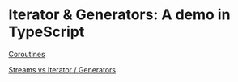 # Iterator & Generators: A demo in TypeScript

[Coroutines](https://dev.to/miketalbot/60fps-javascript-while-stringfying-and-parsing-100mbs-of-json-84l)

[Streams vs Iterator / Generators](https://nodejs.org/dist/latest-v20.x/docs/api/stream.html#streams-compatibility-with-async-generators-and-async-iterators)
